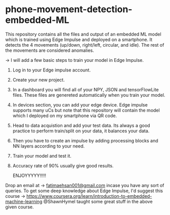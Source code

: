 # phone-movement-detection-embedded-ML
This repository contains all the files and output of an embedded ML model which is trained using Edge Impulse and deployed on a smartphone. It detects the 4 movements (up/down, right/left, circular, and idle). The rest of the movements are considered anomalies.

 -> I will add a few basic steps to train your model in Edge Impulse.
 1. Log in to your Edge impulse account.
 2. Create your new project.
 3. In a dashboard you will find all of your NPY, JSON and tensorFlowLite files. These files are genereted automatically when you train your model.
 4. In devices section, you can add your edge device. Edge impulse supports many uCs but note that this repository will contain the model which I deployed on my smartphone via QR code.
 5. Head to data acquistion and add your test data. Its always a good practice to perform train/split on your data, it balances your data.
 6. Then you have to create an impulse by adding processing blocks and NN layers according to your need.
 7. Train your model and test it.
 8. Accuracy rate of 90% usually give good results.
    
    ENJOYYYYY!!!!!

Drop an email at -> fatimaehsan001@gmail.com incase you have any sort of queries.
To get some deep knowledge about Edge Impulse, I'd suggest this course -> https://www.coursera.org/learn/introduction-to-embedded-machine-learning
@ShawnHymel taught some great stuff in the above given course.
